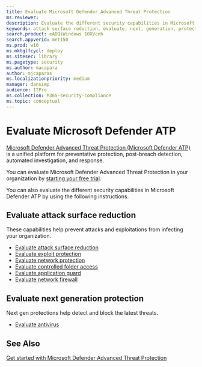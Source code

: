 ```yaml
---
title: Evaluate Microsoft Defender Advanced Threat Protection
ms.reviewer: 
description: Evaluate the different security capabilities in Microsoft Defender ATP.
keywords: attack surface reduction, evaluate, next, generation, protection 
search.product: eADQiWindows 10XVcnh
search.appverid: met150
ms.prod: w10
ms.mktglfcycl: deploy
ms.sitesec: library
ms.pagetype: security
ms.author: macapara
author: mjcaparas
ms.localizationpriority: medium
manager: dansimp
audience: ITPro
ms.collection: M365-security-compliance 
ms.topic: conceptual
---
```


# Evaluate Microsoft Defender ATP 
[Microsoft Defender Advanced Threat Protection (Microsoft Defender ATP)](https://go.microsoft.com/fwlink/p/?linkid=2069559) is a unified platform for preventative protection, post-breach detection, automated investigation, and response.

You can evaluate Microsoft Defender Advanced Threat Protection in your organization by [starting your free trial](https://www.microsoft.com/WindowsForBusiness/windows-atp).

You can also evaluate the different security capabilities in Microsoft Defender ATP by using the following instructions. 

## Evaluate attack surface reduction
These capabilities help prevent attacks and exploitations from infecting your organization.
- [Evaluate attack surface reduction](../windows-defender-exploit-guard/evaluate-attack-surface-reduction.md)
- [Evaluate exploit protection](../windows-defender-exploit-guard/evaluate-exploit-protection.md)
- [Evaluate network protection](../windows-defender-exploit-guard/evaluate-exploit-protection.md)
- [Evaluate controlled folder access](../windows-defender-exploit-guard/evaluate-controlled-folder-access.md)
- [Evaluate application guard](../windows-defender-application-guard/test-scenarios-wd-app-guard.md)
- [Evaluate network firewall](../windows-firewall/evaluating-windows-firewall-with-advanced-security-design-examples.md)

## Evaluate next generation protection
Next gen protections help detect and block the latest threats.
- [Evaluate antivirus](../windows-defender-antivirus/evaluate-windows-defender-antivirus.md)


## See Also
[Get started with Microsoft Defender Advanced Threat Protection](get-started.md)
